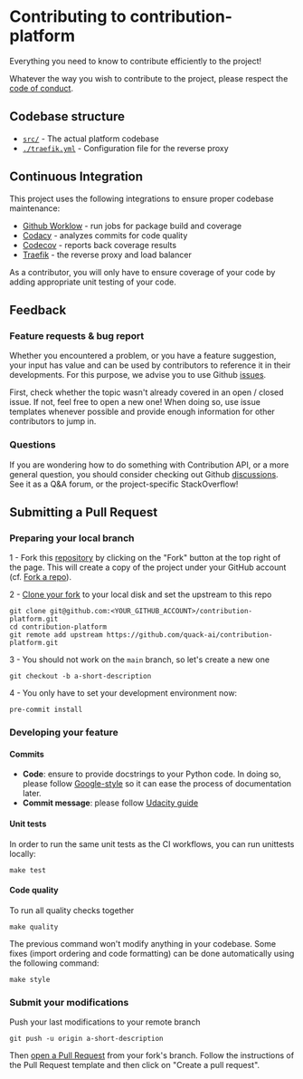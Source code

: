 # Contributing to contribution-platform

Everything you need to know to contribute efficiently to the project!

Whatever the way you wish to contribute to the project, please respect the [code of conduct](CODE_OF_CONDUCT.md).



## Codebase structure

- [`src/`](https://github.com/quack-ai/contribution-platform/blob/main/src/) - The actual platform codebase
- [`./traefik.yml`](https://github.com/quack-ai/contribution-platform/blob/main/traefik.yml) - Configuration file for the reverse proxy


## Continuous Integration

This project uses the following integrations to ensure proper codebase maintenance:

- [Github Worklow](https://help.github.com/en/actions/configuring-and-managing-workflows/configuring-a-workflow) - run jobs for package build and coverage
- [Codacy](https://www.codacy.com/) - analyzes commits for code quality
- [Codecov](https://codecov.io/) - reports back coverage results
- [Traefik](https://traefik.io/) - the reverse proxy and load balancer

As a contributor, you will only have to ensure coverage of your code by adding appropriate unit testing of your code.



## Feedback

### Feature requests & bug report

Whether you encountered a problem, or you have a feature suggestion, your input has value and can be used by contributors to reference it in their developments. For this purpose, we advise you to use Github [issues](https://github.com/quack-ai/contribution-platform/issues).

First, check whether the topic wasn't already covered in an open / closed issue. If not, feel free to open a new one! When doing so, use issue templates whenever possible and provide enough information for other contributors to jump in.

### Questions

If you are wondering how to do something with Contribution API, or a more general question, you should consider checking out Github [discussions](https://github.com/quack-ai/contribution-platform/discussions). See it as a Q&A forum, or the project-specific StackOverflow!



## Submitting a Pull Request

### Preparing your local branch

1 - Fork this [repository](https://github.com/quack-ai/contribution-platform) by clicking on the "Fork" button at the top right of the page. This will create a copy of the project under your GitHub account (cf. [Fork a repo](https://docs.github.com/en/get-started/quickstart/fork-a-repo)).

2 - [Clone your fork](https://docs.github.com/en/repositories/creating-and-managing-repositories/cloning-a-repository) to your local disk and set the upstream to this repo
```shell
git clone git@github.com:<YOUR_GITHUB_ACCOUNT>/contribution-platform.git
cd contribution-platform
git remote add upstream https://github.com/quack-ai/contribution-platform.git
```

3 - You should not work on the `main` branch, so let's create a new one
```shell
git checkout -b a-short-description
```

4 - You only have to set your development environment now:
```shell
pre-commit install
```

### Developing your feature

#### Commits

- **Code**: ensure to provide docstrings to your Python code. In doing so, please follow [Google-style](https://sphinxcontrib-napoleon.readthedocs.io/en/latest/example_google.html) so it can ease the process of documentation later.
- **Commit message**: please follow [Udacity guide](http://udacity.github.io/git-styleguide/)

#### Unit tests

In order to run the same unit tests as the CI workflows, you can run unittests locally:

```shell
make test
```

#### Code quality

To run all quality checks together

```shell
make quality
```

The previous command won't modify anything in your codebase. Some fixes (import ordering and code formatting) can be done automatically using the following command:

```shell
make style
```

### Submit your modifications

Push your last modifications to your remote branch
```shell
git push -u origin a-short-description
```

Then [open a Pull Request](https://docs.github.com/en/github/collaborating-with-pull-requests/proposing-changes-to-your-work-with-pull-requests/creating-a-pull-request) from your fork's branch. Follow the instructions of the Pull Request template and then click on "Create a pull request".
